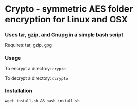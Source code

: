 # Crypto - symmetric AES folder encryption for Linux and OSX

### Uses tar, gzip, and Gnupg in a simple bash script

Requires: tar, gzip, gpg

### Usage

To encrypt a directory:
<code>crypto <target directory> </code>

To decrypt a directory:
<code>dcrypto <target directory> </code>

### Installation

<code>wget install.sh && bash install.sh</code>
